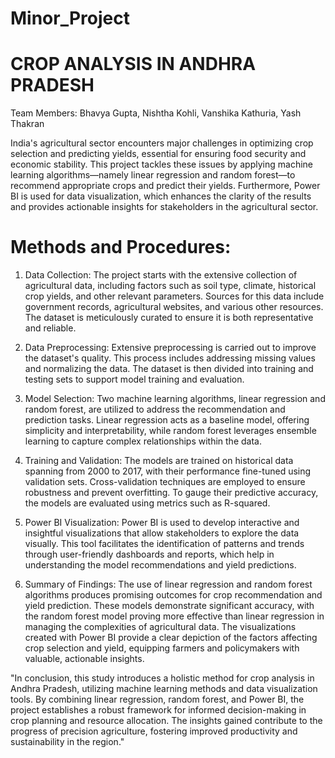 # Minor_Project
# CROP ANALYSIS IN ANDHRA PRADESH 

Team Members: Bhavya Gupta, Nishtha Kohli, Vanshika Kathuria, Yash Thakran

India's agricultural sector encounters major challenges in optimizing crop selection and predicting yields, essential for ensuring food security and economic stability. This project tackles these issues by applying machine learning algorithms—namely linear regression and random forest—to recommend appropriate crops and predict their yields. Furthermore, Power BI is used for data visualization, which enhances the clarity of the results and provides actionable insights for stakeholders in the agricultural sector.

# Methods and Procedures:

1. Data Collection:
The project starts with the extensive collection of agricultural data, including factors such as soil type, climate, historical crop yields, and other relevant parameters. Sources for this data include government records, agricultural websites, and various other resources. The dataset is meticulously curated to ensure it is both representative and reliable.

2. Data Preprocessing:
Extensive preprocessing is carried out to improve the dataset's quality. This process includes addressing missing values and normalizing the data. The dataset is then divided into training and testing sets to support model training and evaluation.

3. Model Selection:
Two machine learning algorithms, linear regression and random forest, are utilized to address the recommendation and prediction tasks. Linear regression acts as a baseline model, offering simplicity and interpretability, while random forest leverages ensemble learning to capture complex relationships within the data.

4. Training and Validation:
The models are trained on historical data spanning from 2000 to 2017, with their performance fine-tuned using validation sets. Cross-validation techniques are employed to ensure robustness and prevent overfitting. To gauge their predictive accuracy, the models are evaluated using metrics such as R-squared.

5. Power BI Visualization:
Power BI is used to develop interactive and insightful visualizations that allow stakeholders to explore the data visually. This tool facilitates the identification of patterns and trends through user-friendly dashboards and reports, which help in understanding the model recommendations and yield predictions.

6. Summary of Findings:
The use of linear regression and random forest algorithms produces promising outcomes for crop recommendation and yield prediction. These models demonstrate significant accuracy, with the random forest model proving more effective than linear regression in managing the complexities of agricultural data. The visualizations created with Power BI provide a clear depiction of the factors affecting crop selection and yield, equipping farmers and policymakers with valuable, actionable insights.

"In conclusion, this study introduces a holistic method for crop analysis in Andhra Pradesh, utilizing machine learning methods and data visualization tools. By combining linear regression, random forest, and Power BI, the project establishes a robust framework for informed decision-making in crop planning and resource allocation. The insights gained contribute to the progress of precision agriculture, fostering improved productivity and sustainability in the region."




